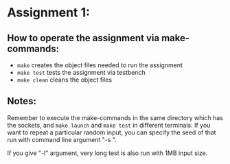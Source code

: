 # Assignment 1:

## How to operate the assignment via make-commands:

- `make` creates the object files needed to run the assignment
- `make test` tests the assignment via testbench
- `make clean` cleans the object files

## Notes:

Remember to execute the make-commands in the same directory which has the sockets, and `make launch` and `make test` in different terminals.
If you want to repeat a particular random input, you can
specify the seed of that run with command line argument "-s <num>".

If you give "-l" argument, very long test is also run with 1MB input size.
